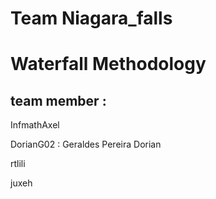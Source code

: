 # Team Niagara_falls

# Waterfall Methodology

## team member :

InfmathAxel

DorianG02 : Geraldes Pereira Dorian

rtlili

juxeh

